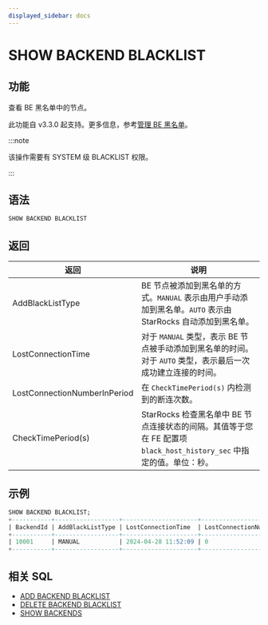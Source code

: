 ```yaml
---
displayed_sidebar: docs
---
```


# SHOW BACKEND BLACKLIST

## 功能

查看 BE 黑名单中的节点。

此功能自 v3.3.0 起支持。更多信息，参考[管理 BE 黑名单](../../../../administration/management/BE_blacklist.md)。

:::note

该操作需要有 SYSTEM 级 BLACKLIST 权限。

:::

## 语法

```SQL
SHOW BACKEND BLACKLIST
```

## 返回

| **返回**                     | **说明**                                                     |
| ---------------------------- | ------------------------------------------------------------ |
| AddBlackListType             | BE 节点被添加到黑名单的方式。`MANUAL` 表示由用户手动添加到黑名单。`AUTO` 表示由 StarRocks 自动添加到黑名单。 |
| LostConnectionTime           | 对于 `MANUAL` 类型，表示 BE 节点被手动添加到黑名单的时间。<br />对于 `AUTO` 类型，表示最后一次成功建立连接的时间。 |
| LostConnectionNumberInPeriod | 在 `CheckTimePeriod(s)` 内检测到的断连次数。                 |
| CheckTimePeriod(s)           | StarRocks 检查黑名单中 BE 节点连接状态的间隔。其值等于您在 FE 配置项 `black_host_history_sec` 中指定的值。单位：秒。 |

## 示例

```SQL
SHOW BACKEND BLACKLIST;
+-----------+------------------+---------------------+------------------------------+--------------------+
| BackendId | AddBlackListType | LostConnectionTime  | LostConnectionNumberInPeriod | CheckTimePeriod(s) |
+-----------+------------------+---------------------+------------------------------+--------------------+
| 10001     | MANUAL           | 2024-04-28 11:52:09 | 0                            | 5                  |
+-----------+------------------+---------------------+------------------------------+--------------------+
```

## 相关 SQL

- [ADD BACKEND BLACKLIST](ADD_BACKEND_BLACKLIST.md)
- [DELETE BACKEND BLACKLIST](DELETE_BACKEND_BLACKLIST.md)
- [SHOW BACKENDS](./SHOW_BACKENDS.md)


